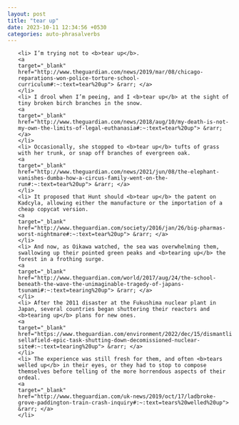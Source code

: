 ```yaml
---
layout: post
title: "tear up"
date: 2023-10-11 12:34:56 +0530
categories: auto-phrasalverbs
---
```

<ol>

    <li> I’m trying not to <b>tear up</b>.
    <a 
    target="_blank" 
    href="http://www.theguardian.com/news/2019/mar/08/chicago-reparations-won-police-torture-school-curriculum#:~:text=tear%20up"> &rarr; </a>
    </li>
    <li> I drool when I’m peeing, and I <b>tear up</b> at the sight of tiny broken birch branches in the snow.
    <a 
    target="_blank" 
    href="http://www.theguardian.com/news/2018/aug/10/my-death-is-not-my-own-the-limits-of-legal-euthanasia#:~:text=tear%20up"> &rarr; </a>
    </li>
    <li> Occasionally, she stopped to <b>tear up</b> tufts of grass with her trunk, or snap off branches of evergreen oak.
    <a 
    target="_blank" 
    href="http://www.theguardian.com/news/2021/jun/08/the-elephant-vanishes-dumba-how-a-circus-family-went-on-the-run#:~:text=tear%20up"> &rarr; </a>
    </li>
    <li> It proposed that Hunt should <b>tear up</b> the patent on Kadcyla, allowing either the manufacture or the importation of a cheap copycat version.
    <a 
    target="_blank" 
    href="http://www.theguardian.com/society/2016/jan/26/big-pharmas-worst-nightmare#:~:text=tear%20up"> &rarr; </a>
    </li>
    <li> And now, as Oikawa watched, the sea was overwhelming them, swallowing up their pointed green peaks and <b>tearing up</b> the forest in a frothing surge.
    <a 
    target="_blank" 
    href="http://www.theguardian.com/world/2017/aug/24/the-school-beneath-the-wave-the-unimaginable-tragedy-of-japans-tsunami#:~:text=tearing%20up"> &rarr; </a>
    </li>
    <li> After the 2011 disaster at the Fukushima nuclear plant in Japan, several countries began shuttering their reactors and <b>tearing up</b> plans for new ones.
    <a 
    target="_blank" 
    href="https://www.theguardian.com/environment/2022/dec/15/dismantling-sellafield-epic-task-shutting-down-decomissioned-nuclear-site#:~:text=tearing%20up"> &rarr; </a>
    </li>
    <li> The experience was still fresh for them, and often <b>tears welled up</b> in their eyes, or they had to stop to compose themselves before telling of the more horrendous aspects of their ordeal.
    <a 
    target="_blank" 
    href="http://www.theguardian.com/uk-news/2019/oct/17/ladbroke-grove-paddington-train-crash-inquiry#:~:text=tears%20welled%20up"> &rarr; </a>
    </li>